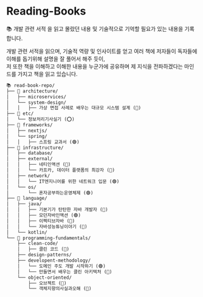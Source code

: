 # Reading-Books
📚 개발 관련 서적 을 읽고 몰랐던 내용 및 기술적으로 기억할 필요가 있는 내용을 기록합니다. <br>

개발 관련 서적을 읽으며, 기술적 역량 및 인사이트를 얻고 여러 책에 저자들이 독자들에 이해를 돕기위해 설명을 잘 풀어서 해주 듯이, <br>
저 또한 책을 이해하고 이해한 내용을 누군가에 공유하며 제 지식을 전파하겠다는 마인드를 가지고 책을 읽고 있습니다. <br>

``` markdown
📚 read-book-repo/
├── 📁 architecture/
│   ├── microservices/
│   └── system-design/
│   │   ├── 가상 면접 사례로 배우는 대규모 시스템 설계 (🔺)
├── 📁 etc/
│   └── 정보처리기사실기 (⭕️)
├── 📁 frameworks/
│   ├── nextjs/
│   └── spring/
│   │   ├── 스프링 교과서 (🟢)
├── 📁 infrastructure/
│   ├── database/
│   ├── external/
│   │   ├── 네티인액션 (🔺)
│   │   └── 카프카, 데이터 플랫폼의 최강자 (🔺)
│   ├── network/
│   │   └── IT엔지니어를 위한 네트워크 입문 (🟢)
│   └── os/
│       └── 혼자공부하는운영체제 (🟢)
├── 📁 language/
│   ├── java/
│   │   ├── 기본기가 탄탄한 자바 개발자 (🔺)
│   │   ├── 모던자바인액션 (🟢)
│   │   ├── 이펙티브자바 (🔺)
│   │   └── 자바성능튜닝이야기 (🔺)
│   └── kotlin/
└── 📁 programming-fundamentals/
    ├── clean-code/
    │   ├── 클린 코드 (🔺)
    ├── design-patterns/
    ├── developent-methodology/
    │   └── 도메인 주도 개발 시작하기 (🟢)
    │   └── 만들면서 배우는 클린 아키텍처 (🔺)
    └── object-oriented/
        ├── 오브젝트 (🔺)
        └── 객체지향의사실과오해 (🔺)
```